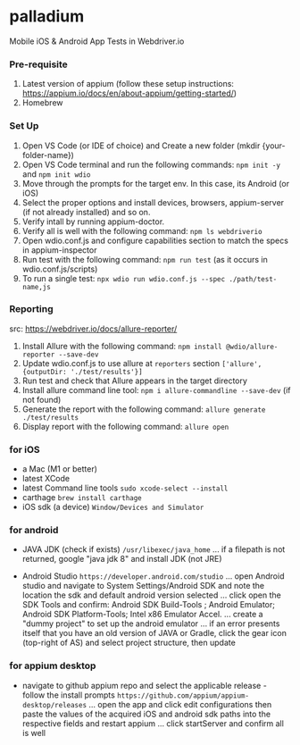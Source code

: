 # palladium
Mobile iOS &amp; Android App Tests in Webdriver.io

### Pre-requisite
1. Latest version of appium (follow these setup instructions: https://appium.io/docs/en/about-appium/getting-started/) 
2. Homebrew

### Set Up
1. Open VS Code (or IDE of choice) and Create a new folder (mkdir {your-folder-name})
2. Open VS Code terminal and run the following commands: `npm init -y` and `npm init wdio`
3. Move through the prompts for the target env. In this case, its Android (or iOS)
4. Select the proper options and install devices, browsers, appium-server (if not already installed) and so on.
5. Verify intall by running appium-doctor.
6. Verify all is well with the following command: `npm ls webdriverio`
7. Open wdio.conf.js and configure capabilities section to match the specs in appium-inspector
8. Run test with the following command: `npm run test` (as it occurs in wdio.conf.js/scripts)
9. To run a single test: `npx wdio run wdio.conf.js --spec ./path/test-name,js`

### Reporting
src: https://webdriver.io/docs/allure-reporter/
1. Install Allure with the following command: `npm install @wdio/allure-reporter --save-dev`
2. Update wdio.conf.js to use allure at `reporters` section `['allure', {outputDir: './test/results'}]`
3. Run test and check that Allure appears in the target directory
4. Install allure command line tool: `npm i allure-commandline --save-dev` (if not found)
5. Generate the report with the following command: `allure generate ./test/results`
6. Display report with the following command: `allure open`
   
### for iOS 
* a Mac (M1 or better)
* latest XCode
* latest Command line tools
```sudo xcode-select --install```
* carthage
```brew install carthage```
* iOS sdk (a device)
```Window/Devices and Simulator```

### for android
* JAVA JDK (check if exists)
```/usr/libexec/java_home```
... if a filepath is not returned, google "java jdk 8" and install JDK (not JRE)

* Android Studio
```https://developer.android.com/studio```
... open Android studio and navigate to System Settings/Android SDK and note the location the sdk and default android version selected
... click open the SDK Tools and confirm: Android SDK Build-Tools <latest version>; Android Emulator; Android SDK Platform-Tools; Intel x86 Emulator Accel.
... create a "dummy project" to set up the android emulator
... if an error presents itself that you have an old version of JAVA or Gradle, click the gear icon (top-right of AS) and select project structure, then update

### for appium desktop
* navigate to github appium repo and select the applicable release - follow the install prompts
```https://github.com/appium/appium-desktop/releases```
... open the app and click edit configurations then paste the values of the acquired iOS and android sdk paths into the respective fields and restart appium
... click startServer and confirm all is well
